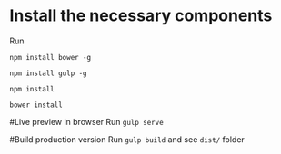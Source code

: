 # Install the necessary components
Run 

`npm install bower -g`

`npm install gulp -g`

`npm install`

`bower install`

#Live preview in browser
Run `gulp serve`

#Build production version
Run `gulp build` and see `dist/` folder
